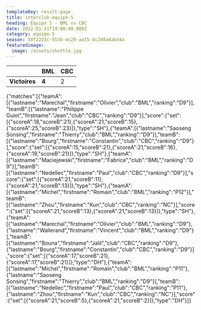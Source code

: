 ```yaml
---
templateKey: result-page
title: interclub-equipe-5
heading: Équipe 5 - BML vs CBC
date: 2022-01-31T19:00:00.000Z
category: equipe-5
season: 58f2223c-553b-4c29-aa15-dc248adabd4a
featuredimage:
  image: /assets/shuttle.jpg
---
```

|               | BML   | CBC |
| ------------- | ----- | --- |
| **Victoires** | **4** | 2   |

<scoreboard>{"matches":[{"teamA":[{"lastname":"Marechal","firstname":"Olivier","club":"BML","ranking":"D9"}],"teamB":[{"lastname":"Philippe Guiot","firstname":"Jean","club":"CBC","ranking":"D9"}],"score":{"set":[{"scoreA":18,"scoreB":21},{"scoreA":21,"scoreB":15},{"scoreA":25,"scoreB":23}]},"type":"SH"},{"teamA":[{"lastname":"Saoseng Sonsing","firstname":"Thierry","club":"BML","ranking":"D9"}],"teamB":[{"lastname":"Bourg","firstname":"Constantin","club":"CBC","ranking":"D9"}],"score":{"set":[{"scoreA":15,"scoreB":21},{"scoreA":21,"scoreB":16},{"scoreA":19,"scoreB":21}]},"type":"SH"},{"teamA":[{"lastname":"Maciejewski","firstname":"Fabrice","club":"BML","ranking":"D9"}],"teamB":[{"lastname":"Nedellec","firstname":"Paul","club":"CBC","ranking":"D9"}],"score":{"set":[{"scoreA":21,"scoreB":11},{"scoreA":21,"scoreB":13}]},"type":"SH"},{"teamA":[{"lastname":"Michel","firstname":"Romain","club":"BML","ranking":"P12"}],"teamB":[{"lastname":"Zhou","firstname":"Kun","club":"CBC","ranking":"NC"}],"score":{"set":[{"scoreA":21,"scoreB":13},{"scoreA":21,"scoreB":13}]},"type":"SH"},{"teamA":[{"lastname":"Marechal","firstname":"Olivier","club":"BML","ranking":"D9"},{"lastname":"Wallerand","firstname":"Vincent","club":"BML","ranking":"D9"}],"teamB":[{"lastname":"Bouna","firstname":"Jalil","club":"CBC","ranking":"D9"},{"lastname":"Bourg","firstname":"Constantin","club":"CBC","ranking":"D9"}],"score":{"set":[{"scoreA":17,"scoreB":21},{"scoreA":17,"scoreB":21}]},"type":"DH"},{"teamA":[{"lastname":"Michel","firstname":"Romain","club":"BML","ranking":"P11"},{"lastname":"Saoseng Sonsing","firstname":"Thierry","club":"BML","ranking":"D9"}],"teamB":[{"lastname":"Nedellec","firstname":"Paul","club":"CBC","ranking":"P11"},{"lastname":"Zhou","firstname":"Kun","club":"CBC","ranking":"NC"}],"score":{"set":[{"scoreA":21,"scoreB":5},{"scoreA":21,"scoreB":2}]},"type":"DH"}]}</scoreboard>